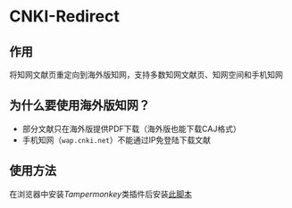 # CNKI-Redirect

## 作用

将知网文献页重定向到海外版知网，支持多数知网文献页、知网空间和手机知网

## 为什么要使用海外版知网？

- 部分文献只在海外版提供PDF下载（海外版也能下载CAJ格式）
- 手机知网（`wap.cnki.net`）不能通过IP免登陆下载文献

## 使用方法

在浏览器中安装*Tampermonkey*类插件后安装[此脚本](https://raw.githubusercontent.com/MkQtS/CNKI-Redirect/main/CNKI-Redirect.user.js)

